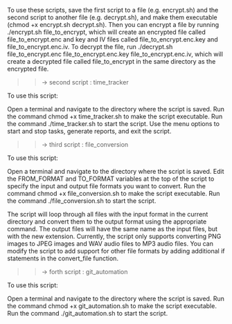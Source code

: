 To use these scripts, save the first script to a file (e.g. encrypt.sh) and the second script to another file (e.g. decrypt.sh), and make them executable (chmod +x encrypt.sh decrypt.sh). Then you can encrypt a file by running ./encrypt.sh file_to_encrypt, which will create an encrypted file called file_to_encrypt.enc and key and IV files called file_to_encrypt.enc.key and file_to_encrypt.enc.iv. To decrypt the file, run ./decrypt.sh file_to_encrypt.enc file_to_encrypt.enc.key file_to_encrypt.enc.iv, which will create a decrypted file called file_to_encrypt in the same directory as the encrypted file.

>>-> second script : time_tracker

To use this script:

Open a terminal and navigate to the directory where the script is saved.
Run the command chmod +x time_tracker.sh to make the script executable.
Run the command ./time_tracker.sh to start the script.
Use the menu options to start and stop tasks, generate reports, and exit the script.

>>-> third script : file_conversion

To use this script:

Open a terminal and navigate to the directory where the script is saved.
Edit the FROM_FORMAT and TO_FORMAT variables at the top of the script to specify the input and output file formats you want to convert.
Run the command chmod +x file_conversion.sh to make the script executable.
Run the command ./file_conversion.sh to start the script.

The script will loop through all files with the input format in the current directory and convert them to the output format using the appropriate command. The output files will have the same name as the input files, but with the new extension. Currently, the script only supports converting PNG images to JPEG images and WAV audio files to MP3 audio files. You can modify the script to add support for other file formats by adding additional if statements in the convert_file function.

 >>-> forth script : git_automation

 To use this script:

Open a terminal and navigate to the directory where the script is saved.
Run the command chmod +x git_automation.sh to make the script executable.
Run the command ./git_automation.sh to start the script. 


